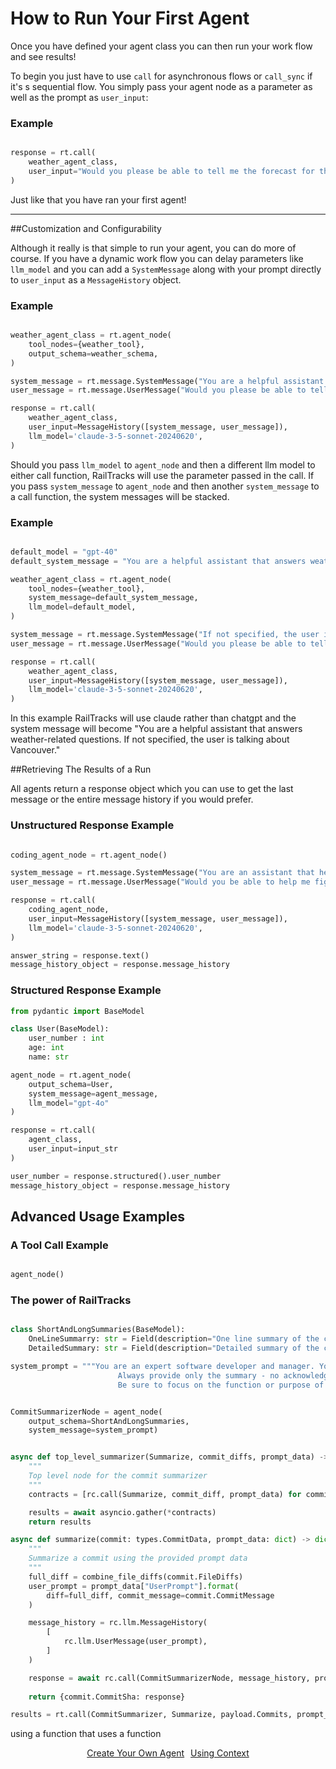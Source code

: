 # How to Run Your First Agent

Once you have defined your agent class you can then run your work flow and see results!

To begin you just have to use `call` for asynchronous flows or `call_sync` if it's s sequential flow. You simply pass your agent node as a parameter as well as the prompt as `user_input`:


### Example
```python

response = rt.call(
    weather_agent_class,
    user_input="Would you please be able to tell me the forecast for the next week?"
)
```

Just like that you have ran your first agent!

---

##Customization and Configurability

Although it really is that simple to run your agent, you can do more of course. If you have a dynamic work flow you can delay parameters like `llm_model` and you can add a `SystemMessage` along with your prompt directly to `user_input` as a `MessageHistory` object.

### Example
```python

weather_agent_class = rt.agent_node(
    tool_nodes={weather_tool},
    output_schema=weather_schema, 
)

system_message = rt.message.SystemMessage("You are a helpful assistant that answers weather-related questions.")
user_message = rt.message.UserMessage("Would you please be able to tell me the forecast for the next week?")

response = rt.call(
    weather_agent_class,
    user_input=MessageHistory([system_message, user_message]),
    llm_model='claude-3-5-sonnet-20240620',
)
```

Should you pass `llm_model` to `agent_node` and then a different llm model to either call function, RailTracks will use the parameter passed in the call. If you pass `system_message` to `agent_node` and then another `system_message` to a call function, the system messages will be stacked.

### Example
```python

default_model = "gpt-40"
default_system_message = "You are a helpful assistant that answers weather-related questions."

weather_agent_class = rt.agent_node(
    tool_nodes={weather_tool},
    system_message=default_system_message,
    llm_model=default_model,
)

system_message = rt.message.SystemMessage("If not specified, the user is talking about Vancouver.")
user_message = rt.message.UserMessage("Would you please be able to tell me the forecast for the next week?")

response = rt.call(
    weather_agent_class,
    user_input=MessageHistory([system_message, user_message]),
    llm_model='claude-3-5-sonnet-20240620',
)
```
In this example RailTracks will use claude rather than chatgpt and the system message will become
"You are a helpful assistant that answers weather-related questions. If not specified, the user is talking about Vancouver."

##Retrieving The Results of a Run

All agents return a response object which you can use to get the last message or the entire message history if you would prefer.

### Unstructured Response Example
```python

coding_agent_node = rt.agent_node()

system_message = rt.message.SystemMessage("You are an assistant that helps users write code and learn about coding.")
user_message = rt.message.UserMessage("Would you be able to help me figure out a good solution to running agentic flows?")

response = rt.call(
    coding_agent_node,
    user_input=MessageHistory([system_message, user_message]),
    llm_model='claude-3-5-sonnet-20240620',
)

answer_string = response.text()
message_history_object = response.message_history
```

### Structured Response Example
```python
from pydantic import BaseModel

class User(BaseModel):
    user_number : int
    age: int
    name: str

agent_node = rt.agent_node(
    output_schema=User,
    system_message=agent_message,
    llm_model="gpt-4o"
)

response = rt.call(
    agent_class,
    user_input=input_str
)

user_number = response.structured().user_number
message_history_object = response.message_history
```

## Advanced Usage Examples

### A Tool Call Example

```python

agent_node()

```

### The power of RailTracks

```python

class ShortAndLongSummaries(BaseModel):
    OneLineSummarry: str = Field(description="One line summary of the commit")
    DetailedSummary: str = Field(description="Detailed summary of the commit")

system_prompt = """You are an expert software developer and manager. Your job is to look at developers' code updates, and summarize what was done in a brief but understable way. 
                        Always provide only the summary - no acknowledgements or greetings. You are to generate a brief one-line summary as well as a longer more detailed one. 
                        Be sure to focus on the function or purpose of the changes made rather than the minutiae of the code changes. If the diff is short, your detailed summary can be brief."""


CommitSummarizerNode = agent_node(
    output_schema=ShortAndLongSummaries,
    system_message=system_prompt)


async def top_level_summarizer(Summarize, commit_diffs, prompt_data) -> list[dict]: 
    """
    Top level node for the commit summarizer
    """
    contracts = [rc.call(Summarize, commit_diff, prompt_data) for commit_diff in commit_diffs]

    results = await asyncio.gather(*contracts)
    return results

async def summarize(commit: types.CommitData, prompt_data: dict) -> dict:
    """
    Summarize a commit using the provided prompt data
    """
    full_diff = combine_file_diffs(commit.FileDiffs)
    user_prompt = prompt_data["UserPrompt"].format(
        diff=full_diff, commit_message=commit.CommitMessage
    )

    message_history = rc.llm.MessageHistory(
        [
            rc.llm.UserMessage(user_prompt),
        ]
    )

    response = await rc.call(CommitSummarizerNode, message_history, prompt_data["llm_prompt"])
    
    return {commit.CommitSha: response}

results = rt.call(CommitSummarizer, Summarize, payload.Commits, prompt_data)
```


using a function that uses a function



<p style="text-align:center;">
  <a href="../tools_mcp/create_your_own" class="md-button" style="margin:3px">Create Your Own Agent</a>
  <a href="../advanced_usage/context" class="md-button" style="margin:3px">Using Context</a>
</p>

